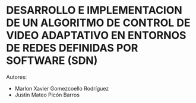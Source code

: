 # DESARROLLO E IMPLEMENTACION DE UN ALGORITMO DE CONTROL DE VIDEO ADAPTATIVO EN ENTORNOS DE REDES DEFINIDAS POR SOFTWARE (SDN)

Autores:
- Marlon Xavier Gomezcoello Rodríguez
- Justin Mateo Picón Barros
